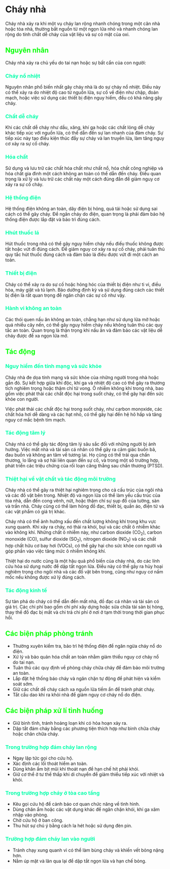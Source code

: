 <style>
	h2 {color: #00ff00;}
	h3 {color: #00ffaa;}
	h4 {color: #00ffff}
	em {color: orange}
</style>

# Cháy nhà
Cháy nhà xảy ra khi một vụ cháy lan rộng nhanh chóng trong một căn nhà hoặc tòa nhà, thường bắt nguồn từ một ngọn lửa nhỏ và nhanh chóng lan rộng do tính chất dễ cháy của vật liệu và sự có mặt của oxi.
## Nguyên nhân
Cháy nhà xảy ra chủ yếu do tai nạn hoặc sự bất cẩn của con người:
### Cháy nổ nhiệt
Nguyên nhân phổ biến nhất gây cháy nhà là do sự cháy nổ nhiệt. Điều này có thể xảy ra do nhiệt độ cao từ nguồn lửa, sự cố về điện như chập, đoản mạch, hoặc việc sử dụng các thiết bị điện nguy hiểm, đều có khả năng gây cháy.
### Chất dễ cháy
Khi các chất dễ cháy như dầu, xăng, khí ga hoặc các chất lỏng dễ cháy khác tiếp xúc với nguồn lửa, có thể dẫn đến sự lan nhanh của đám cháy. Sự tiếp xúc này tạo điều kiện thúc đẩy sự cháy và lan truyền lửa, làm tăng nguy cơ xảy ra sự cố cháy.
### Hóa chất
Sử dụng và lưu trữ các chất hóa chất như chất nổ, hóa chất công nghiệp và hóa chất gia đình một cách không an toàn có thể dẫn đến cháy. Điều quan trọng là xử lý và lưu trữ các chất này một cách đúng đắn để giảm nguy cơ xảy ra sự cố cháy.
### Hệ thống điện
Hệ thống điện không an toàn, dây điện bị hỏng, quá tải hoặc sử dụng sai cách có thể gây cháy. Để ngăn cháy do điện, quan trọng là phải đảm bảo hệ thống điện được lắp đặt và bảo trì đúng cách.
### Hhút thuốc lá
Hút thuốc trong nhà có thể gây nguy hiểm cháy nếu điếu thuốc không được tắt hoặc vứt đi đúng cách. Để giảm nguy cơ xảy ra sự cố cháy, phải tuân thủ quy tắc hút thuốc đúng cách và đảm bảo lá điếu được vứt đi một cách an toàn.
### Thiết bị điện
Cháy có thể xảy ra do sự cố hoặc hỏng hóc của thiết bị điện như ti vi, điều hòa, máy giặt và tủ lạnh. Bảo dưỡng định kỳ và sử dụng đúng cách các thiết bị điện là rất quan trọng để ngăn chặn các sự cố như vậy.
### Hành vi không an toàn
Các thói quen nấu ăn không an toàn, chẳng hạn như sử dụng lửa mở hoặc quá nhiều cây nến, có thể gây nguy hiểm cháy nếu không tuân thủ các quy tắc an toàn. Quan trọng là thận trọng khi nấu ăn và đảm bảo các vật liệu dễ cháy được để xa ngọn lửa mở.
## Tác động
### Nguy hiểm đến tính mạng và sức khỏe
Cháy nhà đe dọa tính mạng và sức khỏe của những người trong nhà hoặc gần đó. Sự kết hợp giữa khí độc, khí ga và nhiệt độ cao có thể gây ra thương tích nghiêm trọng hoặc thậm chí tử vong. Ô nhiễm không khí trong nhà, bao gồm việc phát thải các chất độc hại trong suốt cháy, có thể gây hại đến sức khỏe con người.

Việc phát thải các chất độc hại trong suốt cháy, như carbon monoxide, các chất hóa hơi dễ dàng và các hạt nhỏ, có thể gây hại đến hệ hô hấp và tăng nguy cơ mắc bệnh tim mạch.
### Tác động tâm lý
Cháy nhà có thể gây tác động tâm lý sâu sắc đối với những người bị ảnh hưởng. Việc mất nhà và tài sản cá nhân có thể gây ra cảm giác buồn bã, đau buồn và không an tâm về tương lai. Họ cũng có thể trải qua chấn thương, lo lắng và sợ hãi liên quan đến sự cố, và trong một số trường hợp, phát triển các triệu chứng của rối loạn căng thẳng sau chấn thương (PTSD).
### Thiệt hại về vật chất và tác động môi trường
Cháy nhà có thể gây ra thiệt hại nghiêm trọng cho cả cấu trúc của ngôi nhà và các đồ vật bên trong. Nhiệt độ và ngọn lửa có thể làm yếu cấu trúc của tòa nhà, dẫn đến cong vênh, nứt, hoặc thậm chí sự sụp đổ của tường, sàn và trần nhà. Cháy cũng có thể làm hỏng đồ đạc, thiết bị, quần áo, điện tử và các vật phẩm có giá trị khác.

Cháy nhà có thể ảnh hưởng xấu đến chất lượng không khí trong khu vực xung quanh. Khi xảy ra cháy, nó thải ra khói, bụi và các chất ô nhiễm khác vào không khí. Những chất ô nhiễm này, như carbon dioxide (CO<sub>2</sub>), carbon monoxide (CO), sulfur dioxide (SO<sub>2</sub>), nitrogen dioxide (NO<sub>2</sub>) và các chất hợp chất hữu cơ bay hơi (VOCs), có thể gây hại cho sức khỏe con người và góp phần vào việc tăng mức ô nhiễm không khí.

Thiệt hại do nước cũng là một hậu quả phổ biến của cháy nhà, do các lính cứu hỏa sử dụng nước để dập tắt ngọn lửa. Điều này có thể gây ra hủy hoại nghiêm trọng cho ngôi nhà và các đồ vật bên trong, cũng như nguy cơ nấm mốc nếu không được xử lý đúng cách.
### Tác động kinh tế
Sự tàn phá do cháy có thể dẫn đến mất nhà, đồ đạc cá nhân và tài sản có giá trị. Các chi phí bao gồm chi phí xây dựng hoặc sửa chữa tài sản bị hỏng, thay thế đồ đạc bị mất và chi trả chi phí ở nơi ở tạm thời trong thời gian phục hồi.
## Các biện pháp phòng tránh
- Thường xuyên kiểm tra, bảo trì hệ thống điện để ngăn ngừa cháy nổ do điện.
- Xử lý và bảo quản hóa chất an toàn nhằm giảm thiểu nguy cơ cháy nổ do tai nạn.
- Tuân thủ các quy định về phòng cháy chữa cháy để đảm bảo môi trường an toàn.
- Lắp đặt hệ thống báo cháy và ngăn chặn tự động để phát hiện và kiểm soát sớm.
- Giữ các chất dễ cháy cách xa nguồn lửa tiềm ẩn để tránh phát cháy.
- Tắt cầu dao khi ra khỏi nhà để giảm nguy cơ cháy nổ do điện.
## Các biện pháp xử lí tình huống
- Giữ bình tĩnh, tránh hoảng loạn khi có hỏa hoạn xảy ra.
- Dập tắt đám cháy bằng các phương tiện thích hợp như bình chữa cháy hoặc chăn chữa cháy.
### Trong trường hợp đám cháy lan rộng
- Ngay lập tức gọi cho cứu hộ.
- Xác định các lối thoát hiểm an toàn.
- Dùng khăn ẩm bịt mũi khi thoát nạn để hạn chế hít phải khói.
- Giữ cơ thể ở tư thế thấp khi di chuyển để giảm thiểu tiếp xúc với nhiệt và khói.
### Trong trường hợp cháy ở tòa cao tầng
- Kêu gọi cứu hộ để cảnh báo cơ quan chức năng về tình hình.
- Dùng chăn ẩm hoặc các vật dụng khác để ngăn chặn khói, khí ga xâm nhập vào phòng.
- Chờ cứu hộ ở ban công.
- Thu hút sự chú ý bằng cách la hét hoặc sử dụng đèn pin.
### Trường hợp đám cháy lan vào người
- Tránh chạy xung quanh vì có thể làm bùng cháy và khiến vết bỏng nặng hơn.
- Nằm úp mặt và lăn qua lại để dập tắt ngọn lửa và hạn chế bỏng.